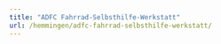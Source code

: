 ```yaml
---
title: "ADFC Fahrrad-Selbsthilfe-Werkstatt"
url: /hemmingen/adfc-fahrrad-selbsthilfe-werkstatt/
---
```

